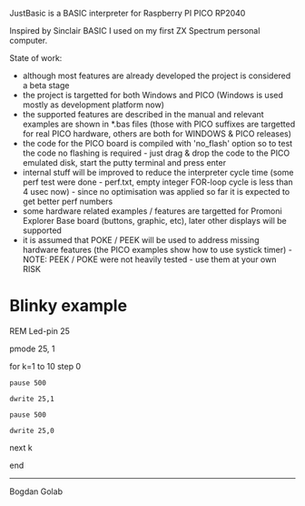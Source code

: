 JustBasic is a BASIC interpreter for Raspberry PI PICO RP2040

Inspired by Sinclair BASIC I used on my first ZX Spectrum personal computer.

State of work:
- although most features are already developed the project is considered a beta stage
- the project is targetted for both Windows and PICO (Windows is used mostly as development platform now)
- the supported features are described in the manual and relevant examples are shown in *.bas files (those with PICO suffixes are targetted for real PICO hardware, others are both for WINDOWS & PICO releases)
- the code for the PICO board is compiled with 'no_flash' option so to test the code no flashing is required - just drag & drop the code to the PICO emulated disk, start the putty terminal and press enter
- internal stuff will be improved to reduce the interpreter cycle time (some perf test were done - perf.txt, empty integer FOR-loop cycle is less than 4 usec now) - since no optimisation was applied so far it is expected to get better perf numbers
- some hardware related examples / features are targetted for Promoni Explorer Base board (buttons, graphic, etc), later other displays will be supported
- it is assumed that POKE / PEEK will be used to address missing hardware features (the PICO examples show how to use systick timer) - NOTE: PEEK / POKE were not heavily tested - use them at your own RISK

Blinky example
==============
REM Led-pin 25

pmode 25, 1

for k=1 to 10 step 0

	pause 500
	
	dwrite 25,1
	
	pause 500
	
	dwrite 25,0
	
next k

end

---
Bogdan Golab
